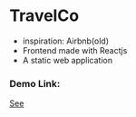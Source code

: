 # TravelCo

- inspiration: Airbnb(old)
- Frontend made with Reactjs
- A static web application

### Demo Link:

[See](http://Anirudh-1606.github.io/TravelCo-Static)
